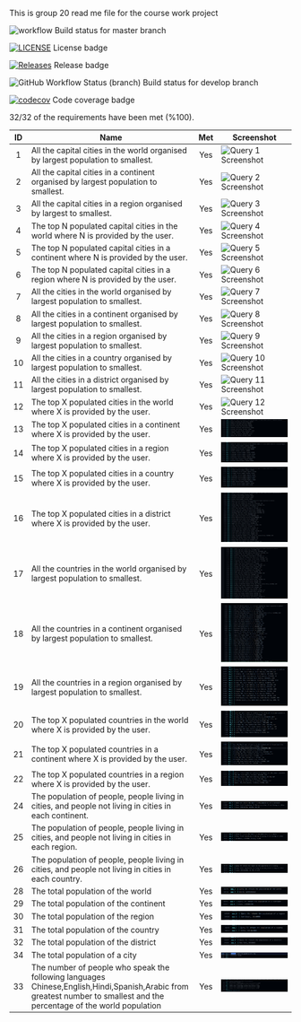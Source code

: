 This is group 20 read me file for the course work project

![workflow](https://github.com/RoryM18/sem_group20/actions/workflows/main.yml/badge.svg) Build status for master branch

[![LICENSE](https://img.shields.io/github/license/RoryM18/sem.svg?style=flat-square)](https://github.com/RoryM18/sem_group20/blob/master/LICENSE) License badge

[![Releases](https://img.shields.io/github/release/RoryM18/sem_group20/all.svg?style=flat-square)](https://github.com/RoryM18/sem_group20/releases) Release badge

![GitHub Workflow Status (branch)](https://img.shields.io/github/workflow/status/RoryM18/sem_group20/A%20workflow%20for%20my%20Hello%20World%20App/develop) Build status for develop branch

[![codecov](https://codecov.io/gh/RoryM18/sem_group20/branch/master/graph/badge.svg?token=B14FVGNZ0Z)](https://codecov.io/gh/RoryM18/sem_group20) Code coverage badge




32/32 of the requirements have been met (%100). 



| ID  | Name                                                                                                                                                                      | Met | Screenshot |
|:---:|---------------------------------------------------------------------------------------------------------------------------------------------------------------------------|:---:|------------|
| 1   | All the capital cities in the world organised by largest population to smallest.                                                                                          | Yes | ![Query 1 Screenshot](https://github.com/RoryM18/sem_group20/tree/master/queryImages/query1.png "Query 1")       |
| 2   | All the capital cities in a continent organised by largest population to smallest.                                                                                        | Yes | ![Query 2 Screenshot](https://github.com/RoryM18/sem_group20/tree/master/queryImages/query2.png "Query 2")       |
| 3   | All the capital cities in a region organised by largest to smallest.                                                                                                      | Yes | ![Query 3 Screenshot](https://github.com/RoryM18/sem_group20/tree/master/queryImages/query3.png "Query 3")       |
| 4   | The top N populated capital cities in the world where N is provided by the user.                                                                                          | Yes | ![Query 4 Screenshot](https://github.com/RoryM18/sem_group20/tree/master/queryImages/query4.png "Query 4")       |
| 5   | The top N populated capital cities in a continent where N is provided by the user.                                                                                        | Yes | ![Query 5 Screenshot](https://github.com/RoryM18/sem_group20/tree/master/queryImages/query5.png "Query 5")       |
| 6   | The top N populated capital cities in a region where N is provided by the user.                                                                                            | Yes | ![Query 6 Screenshot](https://github.com/RoryM18/sem_group20/tree/master/queryImages/query6.png "Query 6")       |
| 7   | All the cities in the world organised by largest population to smallest.                                                                                                  | Yes | ![Query 7 Screenshot](https://github.com/RoryM18/sem_group20/tree/master/queryImages/query7.png "Query 7")       |
| 8   | All the cities in a continent organised by largest population to smallest.                                                                                                | Yes | ![Query 8 Screenshot](https://github.com/RoryM18/sem_group20/tree/master/queryImages/query8.png "Query 8")       |
| 9   | All the cities in a region organised by largest population to smallest.                                                                                                    | Yes | ![Query 9 Screenshot](https://github.com/RoryM18/sem_group20/tree/master/queryImages/query9.png "Query 9")       |
| 10   | All the cities in a country organised by largest population to smallest.                                                                                                  | Yes | ![Query 10 Screenshot](https://github.com/RoryM18/sem_group20/tree/master/queryImages/query10.png "Query 10")    |
| 11  | All the cities in a district organised by largest population to smallest.                                                                                                  | Yes | ![Query 11 Screenshot](https://github.com/RoryM18/sem_group20/tree/master/queryImages/query11.png "Query 11")    |
| 12  | The top X populated cities in the world where X is provided by the user.                                                                                                  | Yes | ![Query 12 Screenshot](https://github.com/RoryM18/sem_group20/tree/master/queryImages/query12.png "Query 12")    |
| 13  | The top X populated cities in a continent where X is provided by the user.                                                                                                | Yes | ![Query 13 Screenshot](https://github.com/RoryM18/sem_group20/blob/master/queryImages/Query%2013.png "Query 13") |
| 14  | The top X populated cities in a region where X is provided by the user.                                                                                                    | Yes | ![Query 14 Screenshot](https://github.com/RoryM18/sem_group20/blob/master/queryImages/Query%2014.png "Query 14") |
| 15  | The top X populated cities in a country where X is provided by the user.                                                                                                  | Yes | ![Query 15 Screenshot](https://github.com/RoryM18/sem_group20/blob/master/queryImages/Query%2015.png "Query 15") |
| 16  | The top X populated cities in a district where X is provided by the user.                                                                                                  | Yes | ![Query 16 Screenshot](https://github.com/RoryM18/sem_group20/blob/master/queryImages/Query%2016.png "Query 16") |
| 17  | All the countries in the world organised by largest population to smallest.                                                                                                | Yes | ![Query 17 Screenshot](https://github.com/RoryM18/sem_group20/blob/master/queryImages/Query%2017.png "Query 17") |
| 18  | All the countries in a continent organised by largest population to smallest.                                                                                              | Yes | ![Query 18 Screenshot](https://github.com/RoryM18/sem_group20/blob/master/queryImages/Query%2018.png "Query 18") |
| 19  | All the countries in a region organised by largest population to smallest.                                                                                                | Yes | ![Query 19 Screenshot](https://github.com/RoryM18/sem_group20/blob/master/queryImages/Query%2019.png "Query 19") |
| 20  | The top X populated countries in the world where X is provided by the user.                                                                                                | Yes | ![Query 20 Screenshot](https://github.com/RoryM18/sem_group20/blob/master/queryImages/Query%2020.png "Query 20") |
| 21  | The top X populated countries in a continent where X is provided by the user.                                                                                              | Yes | ![Query 21 Screenshot](https://github.com/RoryM18/sem_group20/blob/master/queryImages/Query%2021.png "Query 21") |
| 22  | The top X populated countries in a region where X is provided by the user.                                                                                                | Yes | ![Query 22 Screenshot](https://github.com/RoryM18/sem_group20/blob/master/queryImages/Query%2022.png "Query 22") |
| 24  | The population of people, people living in cities, and people not living in cities in each continent.                                                                      | Yes | ![Query 24 Screenshot](https://github.com/RoryM18/sem_group20/blob/master/queryImages/Query%2024.png "Query 24") |
| 25  | The population of people, people living in cities, and people not living in cities in each region.                                                                        | Yes | ![Query 25 Screenshot](https://github.com/RoryM18/sem_group20/blob/master/queryImages/Query%2025.png "Query 25") |
| 26  | The population of people, people living in cities, and people not living in cities in each country.                                                                        | Yes | ![Query 26 Screenshot](https://github.com/RoryM18/sem_group20/blob/master/queryImages/Query%2026.png "Query 26") |
| 28  | The total population of the world                                                                                                                                          | Yes | ![Query 28 Screenshot](https://github.com/RoryM18/sem_group20/blob/master/queryImages/Query%2028.png "Query 28") |
| 29  | The total population of the continent                                                                                                                                      | Yes | ![Query 29 Screenshot](https://github.com/RoryM18/sem_group20/blob/master/queryImages/Query%2029.png "Query 29") |
| 30  | The total population of the region                                                                                                                                        | Yes | ![Query 30 Screenshot](https://github.com/RoryM18/sem_group20/blob/master/queryImages/Query%2030.png "Query 30") |
| 31  | The total population of the country                                                                                                                                        | Yes | ![Query 31 Screenshot](https://github.com/RoryM18/sem_group20/blob/master/queryImages/Query%2031.png "Query 31") |
| 32  | The total population of the district                                                                                                                                      | Yes | ![Query 32 Screenshot](https://github.com/RoryM18/sem_group20/blob/master/queryImages/Query%2032.png "Query 32") |
| 34  | The total population of a city                                                                                                                                            | Yes | ![Query 34 Screenshot](https://github.com/RoryM18/sem_group20/blob/master/queryImages/Query%2034.png "Query 34") |
| 33  | The number of people who speak the following languages Chinese,English,Hindi,Spanish,Arabic from greatest number to smallest and the percentage of the world population | Yes | ![Query 33 Screenshot](https://github.com/RoryM18/sem_group20/blob/master/queryImages/Query%2033.png "Query 33") |
